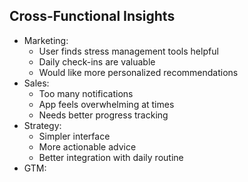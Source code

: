 
## Cross-Functional Insights

- Marketing:
  - User finds stress management tools helpful
  - Daily check-ins are valuable
  - Would like more personalized recommendations
- Sales:
  - Too many notifications
  - App feels overwhelming at times
  - Needs better progress tracking
- Strategy:
  - Simpler interface
  - More actionable advice
  - Better integration with daily routine
- GTM:

